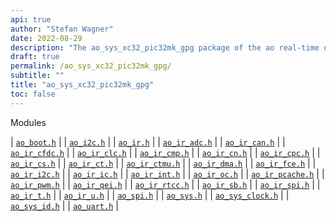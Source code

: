 ```yaml
---
api: true
author: "Stefan Wagner"
date: 2022-08-29
description: "The ao_sys_xc32_pic32mk_gpg package of the ao real-time operating system."
draft: true
permalink: /ao_sys_xc32_pic32mk_gpg/ 
subtitle: ""
title: "ao_sys_xc32_pic32mk_gpg"
toc: false
---
```


Modules

| [`ao_boot.h`](ao_boot.h.md) |
| [`ao_i2c.h`](ao_i2c.h.md) |
| [`ao_ir.h`](ao_ir.h.md) |
| [`ao_ir_adc.h`](ao_ir_adc.h.md) |
| [`ao_ir_can.h`](ao_ir_can.h.md) |
| [`ao_ir_cfdc.h`](ao_ir_cfdc.h.md) |
| [`ao_ir_clc.h`](ao_ir_clc.h.md) |
| [`ao_ir_cmp.h`](ao_ir_cmp.h.md) |
| [`ao_ir_cn.h`](ao_ir_cn.h.md) |
| [`ao_ir_cpc.h`](ao_ir_cpc.h.md) |
| [`ao_ir_cs.h`](ao_ir_cs.h.md) |
| [`ao_ir_ct.h`](ao_ir_ct.h.md) |
| [`ao_ir_ctmu.h`](ao_ir_ctmu.h.md) |
| [`ao_ir_dma.h`](ao_ir_dma.h.md) |
| [`ao_ir_fce.h`](ao_ir_fce.h.md) |
| [`ao_ir_i2c.h`](ao_ir_i2c.h.md) |
| [`ao_ir_ic.h`](ao_ir_ic.h.md) |
| [`ao_ir_int.h`](ao_ir_int.h.md) |
| [`ao_ir_oc.h`](ao_ir_oc.h.md) |
| [`ao_ir_pcache.h`](ao_ir_pcache.h.md) |
| [`ao_ir_pwm.h`](ao_ir_pwm.h.md) |
| [`ao_ir_qei.h`](ao_ir_qei.h.md) |
| [`ao_ir_rtcc.h`](ao_ir_rtcc.h.md) |
| [`ao_ir_sb.h`](ao_ir_sb.h.md) |
| [`ao_ir_spi.h`](ao_ir_spi.h.md) |
| [`ao_ir_t.h`](ao_ir_t.h.md) |
| [`ao_ir_u.h`](ao_ir_u.h.md) |
| [`ao_spi.h`](ao_spi.h.md) |
| [`ao_sys.h`](ao_sys.h.md) |
| [`ao_sys_clock.h`](ao_sys_clock.h.md) |
| [`ao_sys_id.h`](ao_sys_id.h.md) |
| [`ao_uart.h`](ao_uart.h.md) |
